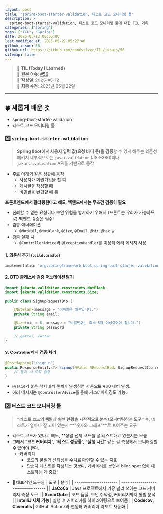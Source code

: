 ```yaml
---
layout: post
title: "spring-boot-starter-validation, 테스트 코드 모니터링 툴"
description: >
  spring-boot-starter-validation, 테스트 코드 모니터링 툴에 대한 TIL 기록
categories: ["spring"]
tags: ["TIL", "Spring"]
date: 2025-05-12 00:00:00
last_modified_at: 2025-05-22 05:27:40
github_issue: 56
github_url: https://github.com/nan0silver/TIL/issues/56
sitemap: false
---
```


> 📝 **TIL (Today I Learned)**  
> 🔗 **원본 이슈**: [#56](https://github.com/nan0silver/TIL/issues/56)  
> 📅 **작성일**: 2025-05-12  
> 🔄 **최종 수정**: 2025년 05월 22일

---

## 🍀 새롭게 배운 것

- spring-boot-starter-validation
- 테스트 코드 모니터링 툴

### 1️⃣ `spring-boot-starter-validation`

> **Spring Boot에서 사용자 입력 값(요청 바디 등)을 검증**할 수 있게 해주는 의존성 패키지
> 내부적으로는 `javax.validation` (JSR-380)이나 `jakarta.validation` API를 기반으로 동작

- 주로 아래와 같은 상황에 동작
  - 사용자가 회원가입을 할 때
  - 게시글을 작성할 때
  - 비밀번호 변경할 때 등

**프론트엔드에서 필터링한다고 해도, 백엔드에서는 무조건 검증이 필요**

- 신뢰할 수 없는 요청이나 보안 위험을 방지하기 위해서 (프론트는 우회가 가능하므로) 백엔드 검증은 필수!
- 검증 애너테이션
  - `@NotNull`, `@NotBlank`, `@Size`, `@Email`, `@Min`, `@Max` 등
- 검증 실패 시
  - `@ControllerAdvice`와 `@ExceptionHandler`를 이용해 에러 메시지 사용

#### 1. 의존성 추가 (`build.gradle`)

```groovy
implementation 'org.springframework.boot:spring-boot-starter-validation'
```

#### 2. DTO 클래스에 검증 어노테이션 달기

```java
import jakarta.validation.constraints.NotBlank;
import jakarta.validation.constraints.Size;

public class SignupRequestDto {

    @NotBlank(message = "이메일은 필수입니다.")
    private String email;

    @Size(min = 8, message = "비밀번호는 최소 8자 이상이어야 합니다.")
    private String password;

    // getter, setter
}
```

#### 3. Controller에서 검증 처리

```java
@PostMapping("/signup")
public ResponseEntity<?> signup(@Valid @RequestBody SignupRequestDto request) {
    // 통과 시 로직 실행
}
```

- `@Valid`가 붙은 객체에서 문제가 발생하면 자동으로 400 에러 발생.
- 에러 메시지는 `@ControllerAdvice`를 통해 커스터마이징도 가능.

### 2️⃣ 테스트 코드 모니터링 툴

> **"테스트 코드의 품질과 실행 현황을 시각적으로 분석/모니터링하는 도구"**
> 즉, 테스트가 얼마나 잘 되어 있는지 \*\*"숫자와 그래프"\*\*로 보여주는 도구

- 테스트 코드가 있다고 해도, \*\*정말 전체 코드를 잘 테스트하고 있는지는 모름
- 그래서 “**코드 커버리지**”, “**테스트 성공률**”, “**실행 시간**” 같은 걸 측정해서 모니터링할 수 있어야 한다.
  - 커버리지
    - 코드의 품질과 신뢰성을 수치로 확인할 수 있는 지표
    - 단순히 테스트를 작성하는 것보다, 커버리지를 보면서 blind spot 없이 테스트하는 게 중요!

* 🔧 대표적인 도구들
  | 도구 | 설명 |
  | ---------------------- | ----------------------------------- |
  | **JaCoCo** | Java 프로젝트에서 가장 널리 쓰이는 코드 커버리지 측정 도구 |
  | **SonarQube** | 코드 품질, 보안 취약점, 커버리지까지 통합 분석 |
  | **IntelliJ 자체 기능** | 실행 후 커버리지를 하이라이팅으로 보여줌 |
  | **Codecov, Coveralls** | GitHub Actions와 연동해 커버리지 리포트 자동화 |
